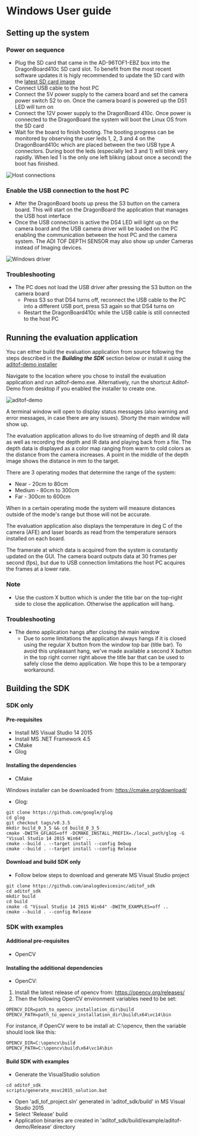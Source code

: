 # Windows User guide

## Setting up the system

### Power on sequence
- Plug the SD card that came in the AD-96TOF1-EBZ box into the DragonBoard410c SD card slot. To benefit from the most recent software updates it is higly recommended to update the SD card with the [latest SD card image](https://github.com/analogdevicesinc/aditof_sdk#supported-embedded-platforms)
- Connect USB cable to the host PC
- Connect the 5V power supply to the camera board and set the camera power switch S2 to on. Once the camera board is powered up the DS1 LED will turn on
- Connect the 12V power supply to the DragonBoard 410c. Once power is connected to the DragonBoard the system will boot the Linux OS from the SD card
- Wait for the board to finish booting. The booting progress can be monitored by observing the user leds 1, 2, 3 and 4 on the DragonBoard410c which are placed between the two USB type A connectors. During boot the leds (especially led 3 and 1) will blink very rapidly. When led 1 is the only one left bliking (about once a second) the boot has finished.

![Host connections](https://github.com/analogdevicesinc/aditof_sdk/blob/master/doc/img/db410c_usb.JPG)

### Enable the USB connection to the host PC
- After the DragonBoard boots up press the S3 button on the camera board. This will start on the DragonBoard the application that manages the USB host interface
- Once the USB connection is active the DS4 LED will light up on the camera board and the USB camera driver will be loaded on the PC enabling the communication between the host PC and the camera system. The ADI TOF DEPTH SENSOR may also show up under Cameras instead of Imaging devices.

![Windows driver](https://github.com/analogdevicesinc/aditof_sdk/blob/master/doc/img/windows_db410c_usb.JPG)

### Troubleshooting
 - The PC does not load the USB driver after pressing the S3 button on the camera board
    - Press S3 so that DS4 turns off, reconnect the USB cable to the PC into a different USB port, press S3 again so that DS4 turns on
    - Restart the DragonBoard410c while the USB cable is still connected to the host PC

## Running the evaluation application

You can either build the evaluation application from source following the steps described in the ***Building the SDK*** section below or install it using the [aditof-demo installer](https://github.com/analogdevicesinc/aditof_sdk/releases/latest)

Navigate to the location where you chose to install the evaluation application and run aditof-demo.exe. Alternatively, run the shortcut Aditof-Demo from desktop if you enabled the installer to create one.

![aditof-demo](https://github.com/analogdevicesinc/aditof_sdk/blob/master/doc/img/windows_aditof_demo.jpg)

A terminal window will open to display status messages (also warning and error messages, in case there are any issues). Shorty the main window will show up.

The evaluation application allows to do live streaming of depth and IR data as well as recording the depth and IR data and playing back from a file. The depth data is displayed as a color map ranging from warm to cold colors as the distance from the camera increases. A point in the middle of the depth image shows the distance in mm to the target.

There are 3 operating modes that determine the range of the system:
 - Near - 20cm to 80cm
 - Medium - 80cm to 300cm
 - Far - 300cm to 600cm

When in a certain operating mode the system will measure distances outside of the mode's range but those will not be accurate.

The evaluation application also displays the temperature in deg C of the camera (AFE) and laser boards as read from the temperature sensors installed on each board.

The framerate at which data is acquired from the system is constantly updated on the GUI. The camera board outputs data at 30 frames per second (fps), but due to USB connection limitations the host PC acquires the frames at a lower rate.

### Note
 - Use the custom X button which is under the title bar on the top-right side to close the application. Otherwise the application will hang.

### Troubleshooting
- The demo application hangs after closing the main window
  - Due to some limitations the application always hangs if it is closed using the regular X button from the window top bar (title bar). To avoid this unpleasant hang, we've made available a second X button in the top right corner right above the title bar that can be used to safely close the demo application. We hope this to be a temporary workaround.

## Building the SDK

### SDK only

#### Pre-requisites
* Install MS Visual Studio 14 2015
* Install MS .NET Framework 4.5
* CMake
* Glog

#### Installing the dependencies
* CMake

Windows installer can be downloaded from: https://cmake.org/download/

* Glog:
```console
git clone https://github.com/google/glog
cd glog
git checkout tags/v0.3.5
mkdir build_0_3_5 && cd build_0_3_5
cmake -DWITH_GFLAGS=off -DCMAKE_INSTALL_PREFIX=./local_path/glog -G "Visual Studio 14 2015 Win64" ..
cmake --build . --target install --config Debug
cmake --build . --target install --config Release
```

#### Download and build SDK only
* Follow below steps to download and generate MS Visual Studio project
```console
git clone https://github.com/analogdevicesinc/aditof_sdk
cd aditof_sdk
mkdir build
cd build
cmake -G "Visual Studio 14 2015 Win64" -DWITH_EXAMPLES=off ..
cmake --build . --config Release
```

### SDK with examples

#### Additional pre-requisites
* OpenCV

#### Installing the additional dependencies
* OpenCV:
1. Install the latest release of opencv from: https://opencv.org/releases/
2. Then the following OpenCV environment variables need to be set:

```
OPENCV_DIR=path_to_opencv_installation_dir\build
OPENCV_PATH=path_to_opencv_installation_dir\build\x64\vc14\bin
```

For instance, if OpenCV were to be install at: C:\opencv, then the variable should look like this:
```
OPENCV_DIR=C:\opencv\build
OPENCV_PATH=C:\opencv\build\x64\vc14\bin
```

#### Build SDK with examples
- Generate the VisualStudio solution
```console
cd aditof_sdk
scripts/generate_msvc2015_solution.bat
```
- Open 'adi_tof_project.sln' generated in 'aditof_sdk/build' in MS Visual Studio 2015
- Select 'Release' build
- Application binaries are created in 'aditof_sdk/build/example/aditof-demo/Release' directory
